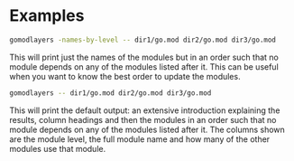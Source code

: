 <!-- Created by mkdoc DO NOT EDIT. -->

# Examples

```sh
gomodlayers -names-by-level -- dir1/go.mod dir2/go.mod dir3/go.mod
```
This will print just the names of the modules but in an order such that no
module depends on any of the modules listed after it. This can be useful when
you want to know the best order to update the modules.

```sh
gomodlayers -- dir1/go.mod dir2/go.mod dir3/go.mod
```
This will print the default output: an extensive introduction explaining the
results, column headings and then the modules in an order such that no module
depends on any of the modules listed after it. The columns shown are the module
level, the full module name and how many of the other modules use that module.

